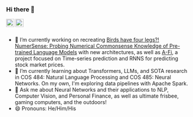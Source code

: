 ### Hi there 👋

<a href="https://www.linkedin.com/in/alex-baroody/">
  <img align="left" alt="Alex's LinkedIn" width="22px" src="https://cdn.jsdelivr.net/npm/simple-icons@v3/icons/linkedin.svg" />
</a>
<a href="https://github.com/baroodya">
  <img align="left" alt="Alex's Github" width="22px" src="https://cdn.jsdelivr.net/npm/simple-icons@v3/icons/github.svg" />
</a>
<br/><br/>

- 🔭 I’m currently working on recreating [Birds have four legs?! NumerSense: Probing Numerical Commonsense Knowledge of Pre-trained Language Models](https://arxiv.org/pdf/2005.00683.pdf) with new architectures, as well as [A-Fi](https://github.com/baroodya/a-fi), a project focused on Time-series prediction and RNNS for predicting stock market prices.
- 🌱 I’m currently learning about Transformers, LLMs, and SOTA research in COS 484: Natural Language Processing and COS 485: Neural Networks. On my own, I'm exploring data pipelines with Apache Spark.
- 💬 Ask me about Neural Networks and their applications to NLP, Computer Vision, and Personal Finance, as well as ultimate frisbee, gaming computers, and the outdoors!
- 😄 Pronouns: He/Him/His
<!--- - ⚡ Fun fact: ... -->
